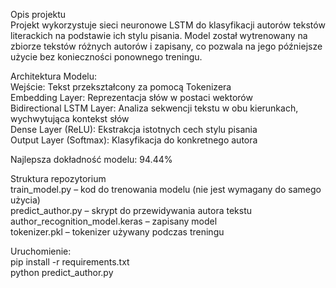 Opis projektu<br>
Projekt wykorzystuje sieci neuronowe LSTM do klasyfikacji autorów tekstów literackich na podstawie ich stylu pisania. Model został wytrenowany na zbiorze tekstów różnych autorów i zapisany, co pozwala na jego późniejsze użycie bez konieczności ponownego treningu.

Architektura Modelu:<br>
Wejście: Tekst przekształcony za pomocą Tokenizera<br>
Embedding Layer: Reprezentacja słów w postaci wektorów<br>
Bidirectional LSTM Layer: Analiza sekwencji tekstu w obu kierunkach, wychwytująca kontekst słów<br>
Dense Layer (ReLU): Ekstrakcja istotnych cech stylu pisania<br>
Output Layer (Softmax): Klasyfikacja do konkretnego autora<br>

Najlepsza dokładność modelu: 94.44%

Struktura repozytorium<br>
train_model.py – kod do trenowania modelu (nie jest wymagany do samego użycia)<br>
predict_author.py – skrypt do przewidywania autora tekstu<br>
author_recognition_model.keras – zapisany model<br>
tokenizer.pkl – tokenizer używany podczas treningu<br>

Uruchomienie:<br>
pip install -r requirements.txt<br>
python predict_author.py
